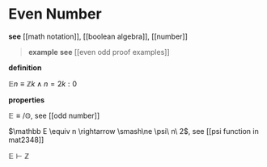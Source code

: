 # Even Number

**see** [[math notation]], [[boolean algebra]], [[number]]

> **example** **see** [[even odd proof examples]]

**definition**

$\mathbb E n \equiv \mathbb Z k \land n = 2k : 0$

**properties**

$\mathbb E \equiv /\mathbb O$, see [[odd number]]

$\mathbb E \equiv n \rightarrow \smash\ne \psi\ n\ 2$, see [[psi function in mat2348]]

$\mathbb E \vdash \mathbb Z$
